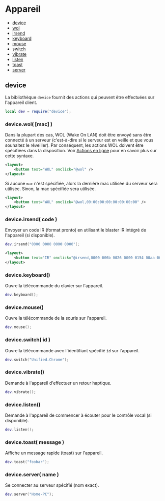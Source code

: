 # Appareil
* [device](#device)
* [wol](#devicewol-mac)
* [irsend](#deviceirsend-code)
* [keyboard](#devicekeyboard)
* [mouse](#devicemouse)
* [switch](#deviceswitch-id)
* [vibrate](#devicevibrate)
* [listen](#devicelisten)
* [toast](#devicetoast-message)
* [server](#deviceserver-name)
	


## device
La bibliothèque ``device`` fournit des actions qui peuvent être effectuées sur l'appareil client.

````lua
local dev = require("device");
````



### device.wol( [mac] )
Dans la plupart des cas, WOL (Wake On LAN) doit être envoyé sans être connecté à un serveur (c'est-à-dire si le serveur est en veille et que vous souhaitez le réveiller). Par conséquent, les actions WOL doivent être spécifiées dans la disposition. Voir [Actions en ligne](../concepts/layout.md) pour en savoir plus sur cette syntaxe.

````xml
<layout>
	<button text="WOL" onclick="@wol" />
</layout>
````

Si aucune ``mac`` n'est spécifiée, alors la dernière mac utilisée du serveur sera utilisée. Sinon, la mac spécifiée sera utilisée.

````xml
<layout>
	<button text="WOL" onclick="@wol,00:00:00:00:00:00:00:00" />
</layout>
````



### device.irsend( code )
Envoyer un code IR (format pronto) en utilisant le blaster IR intégré de l'appareil (si disponible).

````lua
dev.irsend("0000 0000 0000 0000");
````
````xml
<layout>
	<button text="IR" onclick="@irsend,0000 006b 0026 0000 0154 00aa 0015 0015..." />
</layout>
````


### device.keyboard()
Ouvre la télécommande du clavier sur l'appareil.

````lua
dev.keyboard();
````



### device.mouse()
Ouvre la télécommande de la souris sur l'appareil.

````lua
dev.mouse();
````



### device.switch( id )
Ouvre la télécommande avec l'identifiant spécifié ``id`` sur l'appareil.

````lua
dev.switch("Unified.Chrome");
````



### device.vibrate()
Demande à l'appareil d'effectuer un retour haptique.

````lua
dev.vibrate();
````



### device.listen()
Demande à l'appareil de commencer à écouter pour le contrôle vocal (si disponible).

````lua
dev.listen();
````



### device.toast( message )
Affiche un message rapide (toast) sur l'appareil.

````lua
dev.toast("foobar");
````



### device.server( name )
Se connecter au serveur spécifié (nom exact).

````lua
dev.server("Home-PC");
````


